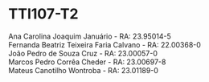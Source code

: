 # TTI107-T2
Ana Carolina Joaquim Januário - RA: 23.95014-5  
Fernanda Beatriz Teixeira Faria Calvano - RA: 22.00368-0  
João Pedro de Souza Cruz - RA: 23.00057-0  
Marcos Pedro Corrêa Cheder - RA: 23.00697-8  
Mateus Canotilho Wontroba - RA: 23.01189-0  
